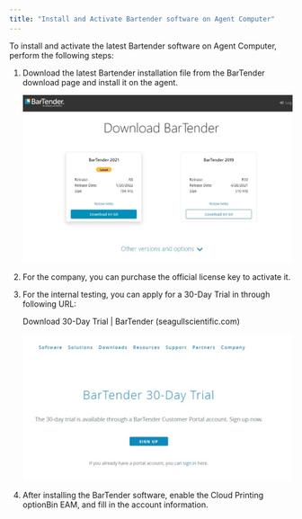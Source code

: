 ```yaml
---
title: "Install and Activate Bartender software on Agent Computer"
---
```


To install and activate the latest Bartender software on Agent Computer,
perform the following steps:

  1. Download the latest Bartender installation file from the BarTender download page and install it on the agent.
  
      ![](../assets/cloud-print/IC/BC-icons/Installing%20and%20Activating.jpg)



  2. For the company, you can purchase the official license key to activate it. 

  3. For the internal testing, you can apply for a 30-Day Trial in through following URL:
  
      Download 30-Day Trial | BarTender (seagullscientific.com)

      ![](../assets/cloud-print/IC/BC-icons/Installing%20and%20Activating_1.jpg)

  4. After installing the BarTender software, enable the Cloud Printing optionBin EAM, and fill in the account information.

